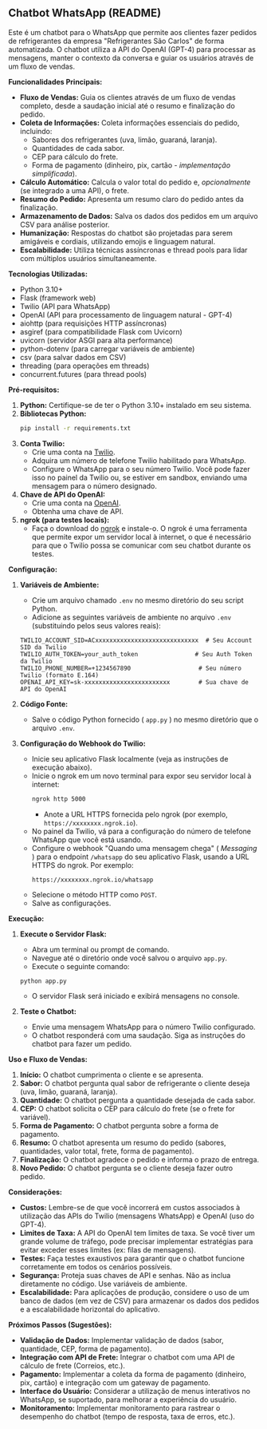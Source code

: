## Chatbot WhatsApp (README)

Este é um chatbot para o WhatsApp que permite aos clientes fazer pedidos de refrigerantes da empresa "Refrigerantes São Carlos" de forma automatizada. O chatbot utiliza a API do OpenAI (GPT-4) para processar as mensagens, manter o contexto da conversa e guiar os usuários através de um fluxo de vendas.

**Funcionalidades Principais:**

*   **Fluxo de Vendas:**  Guia os clientes através de um fluxo de vendas completo, desde a saudação inicial até o resumo e finalização do pedido.
*   **Coleta de Informações:** Coleta informações essenciais do pedido, incluindo:
    *   Sabores dos refrigerantes (uva, limão, guaraná, laranja).
    *   Quantidades de cada sabor.
    *   CEP para cálculo do frete.
    *   Forma de pagamento (dinheiro, pix, cartão - *implementação simplificada*).
*   **Cálculo Automático:** Calcula o valor total do pedido e, *opcionalmente* (se integrado a uma API), o frete.
*   **Resumo do Pedido:** Apresenta um resumo claro do pedido antes da finalização.
*   **Armazenamento de Dados:** Salva os dados dos pedidos em um arquivo CSV para análise posterior.
*   **Humanização:** Respostas do chatbot são projetadas para serem amigáveis e cordiais, utilizando emojis e linguagem natural.
*   **Escalabilidade:** Utiliza técnicas assíncronas e thread pools para lidar com múltiplos usuários simultaneamente.

**Tecnologias Utilizadas:**

*   Python 3.10+
*   Flask (framework web)
*   Twilio (API para WhatsApp)
*   OpenAI (API para processamento de linguagem natural - GPT-4)
*   aiohttp (para requisições HTTP assíncronas)
*   asgiref (para compatibilidade Flask com Uvicorn)
*   uvicorn (servidor ASGI para alta performance)
*   python-dotenv (para carregar variáveis de ambiente)
*   csv (para salvar dados em CSV)
*   threading (para operações em threads)
*   concurrent.futures (para thread pools)

**Pré-requisitos:**

1.  **Python:** Certifique-se de ter o Python 3.10+ instalado em seu sistema.
2.  **Bibliotecas Python:**
    ```bash
    pip install -r requirements.txt
    ```
3.  **Conta Twilio:**
    *   Crie uma conta na [Twilio](https://www.twilio.com/).
    *   Adquira um número de telefone Twilio habilitado para WhatsApp.
    *   Configure o WhatsApp para o seu número Twilio.  Você pode fazer isso no painel da Twilio ou, se estiver em sandbox, enviando uma mensagem para o número designado.
4.  **Chave de API do OpenAI:**
    *   Crie uma conta na [OpenAI](https://openai.com/).
    *   Obtenha uma chave de API.
5.  **ngrok (para testes locais):**
    *   Faça o download do [ngrok](https://ngrok.com/) e instale-o.  O ngrok é uma ferramenta que permite expor um servidor local à internet, o que é necessário para que o Twilio possa se comunicar com seu chatbot durante os testes.

**Configuração:**

1.  **Variáveis de Ambiente:**
    *   Crie um arquivo chamado `.env` no mesmo diretório do seu script Python.
    *   Adicione as seguintes variáveis de ambiente no arquivo `.env` (substituindo pelos seus valores reais):

    ```
    TWILIO_ACCOUNT_SID=ACxxxxxxxxxxxxxxxxxxxxxxxxxxxxx  # Seu Account SID da Twilio
    TWILIO_AUTH_TOKEN=your_auth_token                # Seu Auth Token da Twilio
    TWILIO_PHONE_NUMBER=+1234567890                   # Seu número Twilio (formato E.164)
    OPENAI_API_KEY=sk-xxxxxxxxxxxxxxxxxxxxxxxx        # Sua chave de API do OpenAI
    ```

2.  **Código Fonte:**
    *   Salve o código Python fornecido ( `app.py` ) no mesmo diretório que o arquivo `.env`.

3.  **Configuração do Webhook do Twilio:**
    *   Inicie seu aplicativo Flask localmente (veja as instruções de execução abaixo).
    *   Inicie o ngrok em um novo terminal para expor seu servidor local à internet:
        ```bash
        ngrok http 5000
        ```
        *   Anote a URL HTTPS fornecida pelo ngrok (por exemplo, `https://xxxxxxxx.ngrok.io`).
    *   No painel da Twilio, vá para a configuração do número de telefone WhatsApp que você está usando.
    *   Configure o webhook "Quando uma mensagem chega" ( *Messaging* ) para o endpoint `/whatsapp` do seu aplicativo Flask, usando a URL HTTPS do ngrok.  Por exemplo:
        ```
        https://xxxxxxxx.ngrok.io/whatsapp
        ```
    *   Selecione o método HTTP como `POST`.
    *   Salve as configurações.

**Execução:**

1.  **Execute o Servidor Flask:**
    *   Abra um terminal ou prompt de comando.
    *   Navegue até o diretório onde você salvou o arquivo `app.py`.
    *   Execute o seguinte comando:

    ```bash
    python app.py
    ```

    *   O servidor Flask será iniciado e exibirá mensagens no console.

2.  **Teste o Chatbot:**
    *   Envie uma mensagem WhatsApp para o número Twilio configurado.
    *   O chatbot responderá com uma saudação.  Siga as instruções do chatbot para fazer um pedido.

**Uso e Fluxo de Vendas:**

1.  **Início:** O chatbot cumprimenta o cliente e se apresenta.
2.  **Sabor:**  O chatbot pergunta qual sabor de refrigerante o cliente deseja (uva, limão, guaraná, laranja).
3.  **Quantidade:** O chatbot pergunta a quantidade desejada de cada sabor.
4.  **CEP:** O chatbot solicita o CEP para cálculo do frete (se o frete for variável).
5.  **Forma de Pagamento:** O chatbot pergunta sobre a forma de pagamento.
6.  **Resumo:** O chatbot apresenta um resumo do pedido (sabores, quantidades, valor total, frete, forma de pagamento).
7.  **Finalização:** O chatbot agradece o pedido e informa o prazo de entrega.
8.  **Novo Pedido:** O chatbot pergunta se o cliente deseja fazer outro pedido.

**Considerações:**

*   **Custos:** Lembre-se de que você incorrerá em custos associados à utilização das APIs do Twilio (mensagens WhatsApp) e OpenAI (uso do GPT-4).
*   **Limites de Taxa:** A API do OpenAI tem limites de taxa.  Se você tiver um grande volume de tráfego, pode precisar implementar estratégias para evitar exceder esses limites (ex: filas de mensagens).
*   **Testes:** Faça testes exaustivos para garantir que o chatbot funcione corretamente em todos os cenários possíveis.
*   **Segurança:** Proteja suas chaves de API e senhas. Não as inclua diretamente no código. Use variáveis de ambiente.
*   **Escalabilidade:** Para aplicações de produção, considere o uso de um banco de dados (em vez de CSV) para armazenar os dados dos pedidos e a escalabilidade horizontal do aplicativo.

**Próximos Passos (Sugestões):**

*   **Validação de Dados:** Implementar validação de dados (sabor, quantidade, CEP, forma de pagamento).
*   **Integração com API de Frete:** Integrar o chatbot com uma API de cálculo de frete (Correios, etc.).
*   **Pagamento:** Implementar a coleta da forma de pagamento (dinheiro, pix, cartão) e integração com um gateway de pagamento.
*   **Interface do Usuário:** Considerar a utilização de menus interativos no WhatsApp, se suportado, para melhorar a experiência do usuário.
*   **Monitoramento:** Implementar monitoramento para rastrear o desempenho do chatbot (tempo de resposta, taxa de erros, etc.).
